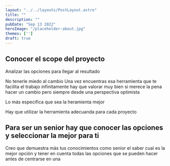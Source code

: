 ```yaml
---
layout: "../../layouts/PostLayout.astro"
title: ""
description: ""
pubDate: "Sep 13 2022"
heroImage: "/placeholder-about.jpg"
themes: ['']
draft: true
---
```


## Conocer el scope del proyecto


Analizar las opciones para llegar al resultado

No tenerle miedo al cambio
    Una vez encuentras esa herramienta que te facilita el trabajo infinitamente hay que valorar 
    muy bien si merece la pena hacer un cambio pero siempre desde una perspectiva optimista

Lo más especifica que sea la heramienta mejor


Hay que utilizar la herramienta adecuanda para cada proyecto

## Para ser un senior hay que conocer las opciones y seleccionar la mejor para ti

Creo que demuestra más tus conocimientos como senior el saber cual es la mejor opción y tener en cuenta todas
las opciones que se pueden hacer antes de centrarse en una 